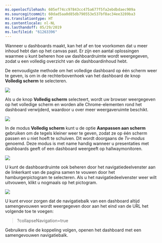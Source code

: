 ```yaml
---
ms.openlocfilehash: 605ef74cc97843cc475a677f5fa2ebdbdaec909a
ms.sourcegitcommit: 60dad5aa0d85db790553e537bf8ac34ee3289ba3
ms.translationtype: HT
ms.contentlocale: nl-NL
ms.lasthandoff: 05/29/2019
ms.locfileid: "61263396"
---
```

Wanneer u dashboards maakt, kan het af en toe voorkomen dat u meer inhoud hebt dan op het canvas past. Er zijn een aantal oplossingen waarmee u kunt beheren hoe uw dashboardruimte wordt weergegeven, zodat u een volledig overzicht van de dashboardinhoud hebt.

De eenvoudigste methode om het volledige dashboard op één scherm weer te geven, is om in de rechterbovenhoek van het dashboard de knop **Volledig scherm** te selecteren.

![](media/4-4e-get-more-dashboard-space/4-4e_1.png)

Als u de knop **Volledig scherm** selecteert, wordt uw browser weergegeven op het volledige scherm en worden alle Chrome-elementen rond het dashboard verwijderd, waardoor u over meer weergaveruimte beschikt.

![](media/4-4e-get-more-dashboard-space/4-4e_2.png)

In de modus **Volledig scherm** kunt u de optie **Aanpassen aan scherm** gebruiken om de tegels kleiner weer te geven, zodat ze op één scherm passen en u niet hoeft te schuiven. Dit wordt doorgaans de *Tv-modus* genoemd. Deze modus is met name handig wanneer u presentaties met dashboards geeft of een dashboard weergeeft op hallwaymonitoren.

![](media/4-4e-get-more-dashboard-space/4-4e_3.png)

U kunt de dashboardruimte ook beheren door het navigatiedeelvenster aan de linkerkant van de pagina samen te vouwen door het hamburgerpictogram te selecteren. Als u het navigatiedeelvenster weer wilt uitvouwen, klikt u nogmaals op het pictogram.

![](media/4-4e-get-more-dashboard-space/4-4e_4.png)

U kunt ervoor zorgen dat de navigatiebalk van een dashboard altijd samengevouwen wordt weergegeven door aan het eind van de URL het volgende toe te voegen:

> ?collapseNavigation=true
> 
> 

Gebruikers die de koppeling volgen, openen het dashboard met een samengevouwen navigatiebalk.

